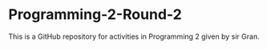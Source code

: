 # Programming-2-Round-2
This is a GitHub repository for activities in Programming 2 given by sir Gran.
